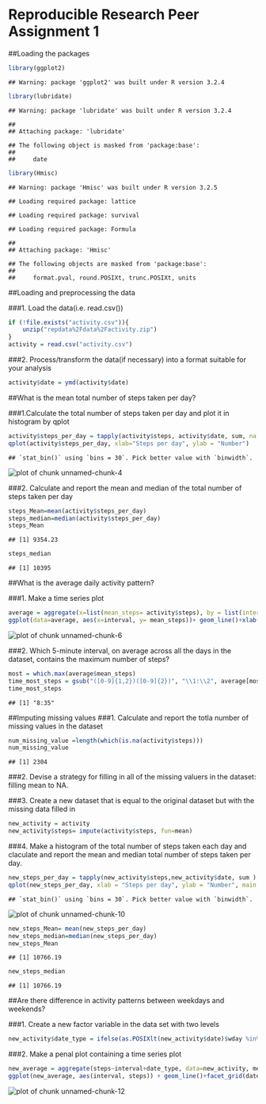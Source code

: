 Reproducible Research Peer Assignment 1
=======================================

##Loading the packages

```r
library(ggplot2)
```

```
## Warning: package 'ggplot2' was built under R version 3.2.4
```

```r
library(lubridate)
```

```
## Warning: package 'lubridate' was built under R version 3.2.4
```

```
## 
## Attaching package: 'lubridate'
```

```
## The following object is masked from 'package:base':
## 
##     date
```

```r
library(Hmisc)
```

```
## Warning: package 'Hmisc' was built under R version 3.2.5
```

```
## Loading required package: lattice
```

```
## Loading required package: survival
```

```
## Loading required package: Formula
```

```
## 
## Attaching package: 'Hmisc'
```

```
## The following objects are masked from 'package:base':
## 
##     format.pval, round.POSIXt, trunc.POSIXt, units
```


##Loading and preprocessing the data

###1. Load the data(i.e. read.csv())


```r
if (!file.exists("activity.csv")){
    unzip("repdata%2Fdata%2Factivity.zip")
}
activity = read.csv("activity.csv")
```

###2. Process/transform the data(if necessary) into a format suitable for your analysis


```r
activity$date = ymd(activity$date)
```



##What is the mean total number of steps taken per day?

###1.Calculate the total number of steps taken per day and plot it in histogram by qplot

```r
activity$steps_per_day = tapply(activity$steps, activity$date, sum, na.rm=TRUE)
qplot(activity$steps_per_day, xlab="Steps per day", ylab = "Number")
```

```
## `stat_bin()` using `bins = 30`. Pick better value with `binwidth`.
```

![plot of chunk unnamed-chunk-4](figure/unnamed-chunk-4-1.png)

###2. Calculate and report the mean and median of the total number of steps taken per day


```r
steps_Mean=mean(activity$steps_per_day)
steps_median=median(activity$steps_per_day)
steps_Mean
```

```
## [1] 9354.23
```

```r
steps_median
```

```
## [1] 10395
```



##What is the average daily activity pattern?

###1. Make a time series plot


```r
average = aggregate(x=list(mean_steps= activity$steps), by = list(interval=activity$interval), FUN=mean, na.rm=TRUE)
ggplot(data=average, aes(x=interval, y= mean_steps))+ geom_line()+xlab("5 minutes interval")+ylab("average of steps")
```

![plot of chunk unnamed-chunk-6](figure/unnamed-chunk-6-1.png)

###2. Which 5-minute interval, on average across all the days in the dataset, contains the maximum number of steps?


```r
most = which.max(average$mean_steps)
time_most_steps = gsub("([0-9]{1,2})([0-9]{2})", "\\1:\\2", average[most,"interval"])
time_most_steps
```

```
## [1] "8:35"
```



##Imputing missing values
###1. Calculate and report the totla number of missing values in the dataset

```r
num_missing_value =length(which(is.na(activity$steps)))
num_missing_value
```

```
## [1] 2304
```

###2. Devise a strategy for filling in all of the missing valuers in the dataset: filling mean to NA.

###3. Create a new dataset that is equal to the original dataset but with the missing data filled in

```r
new_activity = activity
new_activity$steps= impute(activity$steps, fun=mean)
```

###4. Make a histogram of the total number of steps taken each day and claculate and report the mean and median total number of steps taken per day.


```r
new_steps_per_day = tapply(new_activity$steps,new_activity$date, sum )
qplot(new_steps_per_day, xlab = "Steps per day", ylab = "Number", main = "replace missing values to the mean of the rest")
```

```
## `stat_bin()` using `bins = 30`. Pick better value with `binwidth`.
```

![plot of chunk unnamed-chunk-10](figure/unnamed-chunk-10-1.png)

```r
new_steps_Mean= mean(new_steps_per_day)
new_steps_median=median(new_steps_per_day)
new_steps_Mean
```

```
## [1] 10766.19
```

```r
new_steps_median
```

```
## [1] 10766.19
```

##Are there difference in activity patterns between weekdays and weekends?

###1. Create a new factor variable in the data set with two levels


```r
new_activity$date_type = ifelse(as.POSIXlt(new_activity$date)$wday %in% c(0,6), "weekend", "weekday")
```

###2. Make a penal plot containing a time series plot


```r
new_average = aggregate(steps~interval+date_type, data=new_activity, mean)
ggplot(new_average, aes(interval, steps)) + geom_line()+facet_grid(date_type~.)+ xlab("5-minute interval") + ylab("average number of steps")
```

![plot of chunk unnamed-chunk-12](figure/unnamed-chunk-12-1.png)
